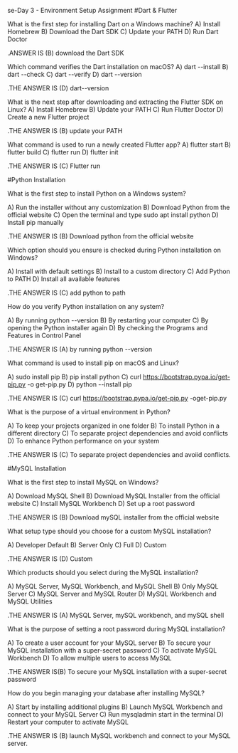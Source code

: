 se-Day 3 - Environment Setup Assignment
#Dart & Flutter

What is the first step for installing Dart on a Windows machine?
A) Install Homebrew 
B) Download the Dart SDK 
C) Update your PATH 
D) Run Dart Doctor

 .ANSWER IS (B)  download the Dart SDK
 
Which command verifies the Dart installation on macOS?
A) dart --install 
B) dart --check 
C) dart --verify 
D) dart --version

 .THE ANSWER IS (D)  dart--version
 
What is the next step after downloading and extracting the Flutter SDK on Linux?
A) Install Homebrew 
B) Update your PATH 
C) Run Flutter Doctor 
D) Create a new Flutter project

.THE ANSWER IS (B) update your PATH

What command is used to run a newly created Flutter app?
A) flutter start 
B) flutter build 
C) flutter run 
D) flutter init

.THE ANSWER IS (C) Flutter run

#Python Installation

What is the first step to install Python on a Windows system?

A) Run the installer without any customization 
B) Download Python from the official website 
C) Open the terminal and type sudo apt install python 
D) Install pip manually

.THE ANSWER IS (B) Download python from the official website 

Which option should you ensure is checked during Python installation on Windows?

A) Install with default settings 
B) Install to a custom directory 
C) Add Python to PATH 
D) Install all available features

.THE ANSWER IS (C) add python to path

How do you verify Python installation on any system?

A) By running python --version 
B) By restarting your computer 
C) By opening the Python installer again 
D) By checking the Programs and Features in Control Panel

.THE ANSWER IS (A) by running python --version

What command is used to install pip on macOS and Linux?

A) sudo install pip 
B) pip install python 
C) curl https://bootstrap.pypa.io/get-pip.py -o get-pip.py 
D) python --install pip

.THE ANSWER IS (C) curl https://bootstrap.pypa.io/get-pip.py -oget-pip.py

What is the purpose of a virtual environment in Python?

A) To keep your projects organized in one folder 
B) To install Python in a different directory 
C) To separate project dependencies and avoid conflicts 
D) To enhance Python performance on your system

.THE ANSWER IS (C) To separate project dependencies and avoiid conflicts.

#MySQL Installation

What is the first step to install MySQL on Windows?

A) Download MySQL Shell 
B) Download MySQL Installer from the official website 
C) Install MySQL Workbench 
D) Set up a root password

.THE ANSWER IS (B) Download mySQL installer from the official  website

What setup type should you choose for a custom MySQL installation?

A) Developer Default 
B) Server Only 
C) Full 
D) Custom

.THE ANSWER IS (D) Custom

Which products should you select during the MySQL installation?

A) MySQL Server, MySQL Workbench, and MySQL Shell 
B) Only MySQL Server 
C) MySQL Server and MySQL Router 
D) MySQL Workbench and MySQL Utilities

.THE ANSWER IS (A) MySQL Server, mySQL workbench, and mySQL shell

What is the purpose of setting a root password during MySQL installation?

A) To create a user account for your MySQL server 
B) To secure your MySQL installation with a super-secret password 
C) To activate MySQL Workbench 
D) To allow multiple users to access MySQL

.THE ANSWER IS(B) To secure your MySQL installation with a super-secret password 

How do you begin managing your database after installing MySQL?

A) Start by installing additional plugins 
B) Launch MySQL Workbench and connect to your MySQL Server 
C) Run mysqladmin start in the terminal 
D) Restart your computer to activate MySQL

.THE ANSWER IS (B) launch MySQL workbench and connect to your MySQL server.
